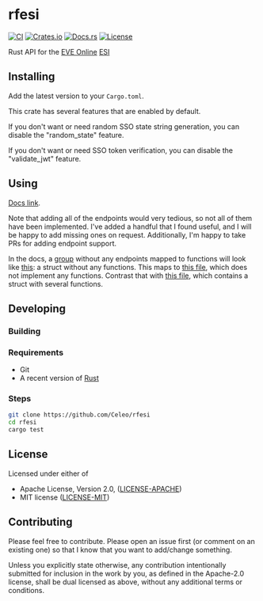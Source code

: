 # rfesi

[![CI](https://github.com/Celeo/rfesi/workflows/CI/badge.svg?branch=master)](https://github.com/celeo/rfesi/actions?query=workflow%3ACI)
[![Crates.io](https://img.shields.io/crates/v/rfesi.svg)](https://crates.io/crates/rfesi)
[![Docs.rs](https://docs.rs/rfesi/badge.svg)](https://docs.rs/rfesi)
[![License](https://img.shields.io/crates/l/rfesi)](https://github.com/Celeo/rfesi/blob/master/Cargo.toml#L10)

Rust API for the [EVE Online](https://www.eveonline.com/) [ESI](https://docs.esi.evetech.net/docs/esi_introduction.html)

## Installing

Add the latest version to your `Cargo.toml`.

This crate has several features that are enabled by default.

If you don't want or need random SSO state string generation, you can disable the "random_state" feature.

If you don't want or need SSO token verification, you can disable the "validate_jwt" feature.

## Using

[Docs link](https://docs.rs/rfesi).

Note that adding all of the endpoints would very tedious, so not all of them have been implemented. I've added a handful that I found useful, and I will be happy to add missing ones on request. Additionally, I'm happy to take PRs for adding endpoint support.

In the docs, a [group](https://docs.rs/rfesi/latest/rfesi/groups/index.html) without any endpoints mapped to functions will look like [this](https://docs.rs/rfesi/0.5.0/rfesi/groups/struct.MarketGroup.html): a struct without any functions. This maps to [this file](https://github.com/Celeo/rfesi/blob/0e7a5bfe6118bc8e57d1196afea481b786f4460e/src/groups/market.rs), which does not implement any functions. Contrast that with [this file](https://github.com/Celeo/rfesi/blob/0e7a5bfe6118bc8e57d1196afea481b786f4460e/src/groups/character.rs), which contains a struct with several functions.

## Developing

### Building

### Requirements

* Git
* A recent version of [Rust](https://www.rust-lang.org/tools/install)

### Steps

```sh
git clone https://github.com/Celeo/rfesi
cd rfesi
cargo test
```

## License

Licensed under either of

* Apache License, Version 2.0, ([LICENSE-APACHE](LICENSE-APACHE))
* MIT license ([LICENSE-MIT](LICENSE-MIT))

## Contributing

Please feel free to contribute. Please open an issue first (or comment on an existing one) so that I know that you want to add/change something.

Unless you explicitly state otherwise, any contribution intentionally submitted for inclusion in the work by you, as defined in the Apache-2.0 license, shall be dual licensed as above, without any additional terms or conditions.
